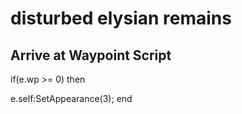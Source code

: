# disturbed elysian remains
## Arrive at Waypoint Script

if(e.wp >= 0) then


e.self:SetAppearance(3);
end
